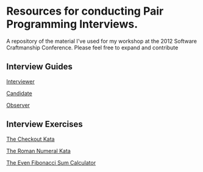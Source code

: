 Resources for conducting Pair Programming Interviews.
=====================================================

A repository of the material I've used for my workshop at the 2012 Software Craftmanship Conference.
Please feel free to expand and contribute

Interview Guides
----------------
[Interviewer](https://github.com/hibri/pair-programming-interview-resources/wiki/Interviewer-Guide) 

[Candidate](https://github.com/hibri/pair-programming-interview-resources/wiki/Candidate-Guide)

[Observer](https://github.com/hibri/pair-programming-interview-resources/wiki/Observer-Guide)


Interview Exercises
-------------------

[The Checkout Kata](https://github.com/hibri/pair-programming-interview-resources/wiki/The-Checkout-Kata)

[The Roman Numeral Kata](https://github.com/hibri/pair-programming-interview-resources/wiki/The-Roman-Numeral-Kata)

[The Even Fibonacci Sum Calculator](https://github.com/hibri/pair-programming-interview-resources/wiki/The-Even-Fibonacci-Sum-Calculator)
